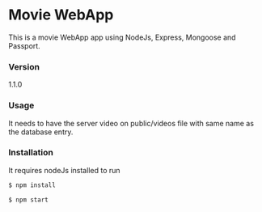 # Movie WebApp

This is a movie WebApp app using NodeJs, Express, Mongoose and Passport.

### Version
1.1.0

### Usage
It needs to have the server video on public/videos file with same name as the database entry.

### Installation

It requires nodeJs installed to run

```sh
$ npm install
```

```sh
$ npm start
```
